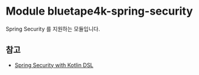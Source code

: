 # Module bluetape4k-spring-security

Spring Security 를 지원하는 모듈입니다.

## 참고

* [Spring Security with Kotlin DSL](https://www.baeldung.com/kotlin/spring-security-dsl)
